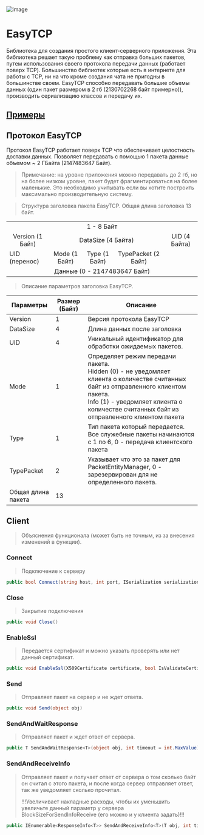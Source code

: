 ![image](https://github.com/Camyil-89/EasyTCP/assets/76705837/424aff49-3db3-4c86-b003-9d288a105bfc)
# EasyTCP
Библиотека для создания простого клиент-серверного приложения. Эта библиотека решает такую проблему как отправка больших пакетов, путем использования своего протокола передачи данных (работает поверх TCP). Большинство библиотек которые есть в интернете для работы с TCP, ни на что кроме создания чата не пригодны в большинстве своем.
EasyTCP способно передавать большие объемы данных (один пакет размером в 2 гб (2130702268 байт примерно)), производить сериализацию классов и передачу их.
## [Примеры](https://github.com/Camyil-89/EasyTCP/tree/master/TestClient/Examples)

## Протокол EasyTCP
Протокол EasyTCP работает поверх TCP что обеспечивает целостность доставки данных. Позволяет передавать с помощью 1 пакета данные объемом ~ 2 ГБайта (2147483647 Байт).
> Примечание: на уровне приложения можно передавать до 2 гб, но на более низком уровне, пакет будет фрагментироваться на более маленькие. Это необходимо учитывать если вы хотите построить максимально производительную систему.


> Структура заголовка пакета EasyTCP. Общая длина заголовка 13 байт.
<table>
  <tr>
    <tr>
            <td colspan="8" align="center">1 - 8 Байт</td>
        </tr>
        <tr>
            <td colspan="1" align="center">Version (1 Байт)</td>
			<td colspan="4" align="center">DataSize (4 Байта)</td>
			<td colspan="3" align="center">UID (4 Байта)</td>
        </tr>
		 <tr>
            <td colspan="1">UID (перенос)</td>
			<td colspan="1" align="center">Mode (1 Байт)</td>
			<td colspan="1" align="center">Type (1 Байт)</td>
			<td colspan="2" align="center">TypePacket (2 Байт)</td>
			<td colspan="1" align="center"></td>
			<td colspan="1" align="center"></td>
			<td colspan="1" align="center"></td>
        </tr>
		<tr>
            <td colspan="8" align="center">Данные (0 - 2147483647 Байт)</td>
        </tr>
</table>

>Описание параметров заголовка EasyTCP.

|Параметры|Размер (Байт) | Описание|
|-|-|-|
|Version|1|Версия протокола EasyTCP|
|DataSize|4|Длина данных после заголовка|
|UID|4|Уникальный идентификатор для обработки ожидаемых пакетов.|
|Mode|1|Определяет режим передачи пакета.<br>Hidden (0) - не уведомляет клиента о количестве считанных байт из отправленного клиентом пакета.<br>Info (1) - уведомляет клиента о количестве считанных байт из отправленного клиентом пакета|
|Type|1|Тип пакета который передается. Все служебные пакеты начинаются с 1 по 6, 0 - передача клиентского пакета|
|TypePacket|2|Указывает что это за пакет для PacketEntityManager, 0 - зарезервирован для не определенного пакета.|
|Общая длина пакета|13|

## Client
> Объяснения функционала (может быть не точным, из за внесения изменений в функции).
### Connect
> Подключение к серверу
```C#
public bool Connect(string host, int port, ISerialization serialization = null)
```
### Close
> Закрытие подключения
```C#
public void Close()
```
### EnableSsl 
> Передается сертификат и можно указать проверять или нет данный сертификат.
```C#
public void EnableSsl(X509Certificate certificate, bool IsValidateCertificate)
```
### Send
> Отправляет пакет на сервер и не ждет ответа.
```C#
public void Send(object obj)
```
### SendAndWaitResponse
> Отправляет пакет и ждет ответ от сервера.
```C#
public T SendAndWaitResponse<T>(object obj, int timeout = int.MaxValue)
```
### SendAndReceiveInfo
> Отправляет пакет и получает ответ от сервера о том сколько байт он считал с этого пакета, и после когда сервер отправляет ответ, так же уведомляет сколько прочитал.
> 
> !!!Увеличивает накладные расходы, чтобы их уменьшить увеличьте данный параметр у сервера BlockSizeForSendInfoReceive (его можно и у клиента задать)!!!
```C#
public IEnumerable<ResponseInfo<T>> SendAndReceiveInfo<T>(T obj, int timeout = int.MaxValue)
```

